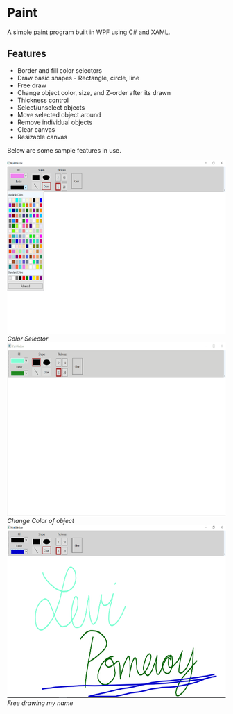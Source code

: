 # Paint
A simple paint program built in WPF using C# and XAML. 

## Features
  * Border and fill color selectors
  * Draw basic shapes - Rectangle, circle, line
  * Free draw
  * Change object color, size, and Z-order after its drawn
  * Thickness control
  * Select/unselect objects
  * Move selected object around
  * Remove individual objects
  * Clear canvas
  * Resizable canvas
  
  
Below are some sample features in use.
<br/>

<img src="https://github.com/levipomeroy/Paint/blob/master/Sample%20Images/ColorSelector.png?raw=true" height="400" width ="600" />
<i>Color Selector</i>

<br/>
<img src="https://github.com/levipomeroy/Paint/blob/master/Sample%20Images/ChangeColor.gif?raw=true" height="400" width ="600" />
<i>Change Color of object</i>

<br/>
<img src="https://github.com/levipomeroy/Paint/blob/master/Sample%20Images/Name.PNG?raw=true" height="400" width ="600" />
<i>Free drawing my name</i>

  
